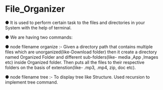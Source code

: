 # File_Organizer
●	It is used to perform certain task to the files and directories in your System with the help of terminal.

●	We are having two commands:

●	node filename organize <Path> :-  Given a directory path that contains multiple files which are unorganized(like-Download folder) then it create a directory named Organized Folder and different sub-folders(like- media ,App ,Images etc) inside Organized folder. Then puts all the files to their respective folders on the basis of extenstion(like- .mp3, .mp4, zip, doc etc).
  
●	node filename tree <Path> :- To display tree like Structure. Used recursion to implement tree command.
